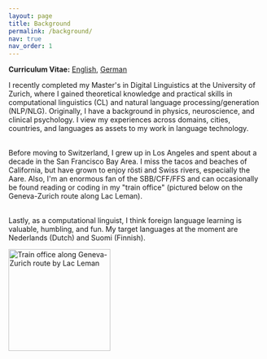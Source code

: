 ```yaml
---
layout: page
title: Background
permalink: /background/
nav: true
nav_order: 1
---
```


<!-- CV -->

<p>
<strong>Curriculum Vitae:</strong> <a href="https://alisonykim.github.io/assets/pdf/CV_AlisonKim_EN_Website.pdf" target="_blank">English</a>, <a href="https://alisonykim.github.io/assets/pdf/CV_AlisonKim_DE_Website.pdf" target="_blank">German</a>
</p>

<!-- Bio -->

<p>
I recently completed my Master's in Digital Linguistics at the University of Zurich, where I gained theoretical knowledge and practical skills in computational linguistics (CL) and natural language processing/generation (NLP/NLG). Originally, I have a background in physics, neuroscience, and clinical psychology. I view my experiences across domains, cities, countries, and languages as assets to my work in language technology.<br><br>

Before moving to Switzerland, I grew up in Los Angeles and spent about a decade in the San Francisco Bay Area. I miss the tacos and beaches of California, but have grown to enjoy rösti and Swiss rivers, especially the Aare. Also, I'm an enormous fan of the SBB/CFF/FFS and can occasionally be found reading or coding in my "train office" (pictured below on the Geneva-Zurich route along Lac Leman).<br><br>

Lastly, as a computational linguist, I think foreign language learning is valuable, humbling, and fun. My target languages at the moment are Nederlands (Dutch) and Suomi (Finnish).
</p>


<!-- ![Train office along Geneva-Zurich route by Lac Leman](../assets/img/photo_train_office.png) -->

<img src="../assets/img/photo_train_office.png" alt="Train office along Geneva-Zurich route by Lac Leman" style="width:200px;"/>


<!-- EDUCATION -->
<!-- <p>
<strong>Education</strong><br>
2021-2023 M.A., Digital Linguistics | University of Zurich<br>
2019-2021 M.A., Clinical Psychology | The Wright Institute<br>
2012-2016 B.A., Physics | University of California, Berkeley
</p> -->


<!-- PROGRAMMING LANGUAGES -->
<!-- <p>
<strong>Programming Languages</strong><br>
Python<br>
MATLAB<br>
Bash<br>
SQL<br>
R<br>
</p> -->